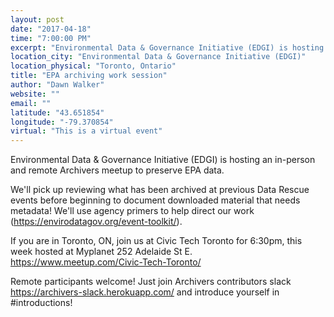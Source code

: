 ```yaml
---
layout: post
date: "2017-04-18"
time: "7:00:00 PM"
excerpt: "Environmental Data & Governance Initiative (EDGI) is hosting an in-person and remote Archivers meetup to preserve EPA data..."
location_city: "Environmental Data & Governance Initiative (EDGI)"
location_physical: "Toronto, Ontario"
title: "EPA archiving work session"
author: "Dawn Walker"
website: ""
email: ""
latitude: "43.651854"
longitude: "-79.370854"
virtual: "This is a virtual event"
---
```


Environmental Data & Governance Initiative (EDGI) is hosting an in-person and remote Archivers meetup to preserve EPA data.

We'll pick up reviewing what has been archived at previous Data Rescue events before beginning to document downloaded material that needs metadata! We'll use agency primers to help direct our work (https://envirodatagov.org/event-toolkit/).

If you are in Toronto, ON, join us at Civic Tech Toronto for 6:30pm, this week hosted at Myplanet  252 Adelaide St E. 
https://www.meetup.com/Civic-Tech-Toronto/

Remote participants welcome! Just join Archivers contributors slack https://archivers-slack.herokuapp.com/ and introduce yourself in #introductions!
